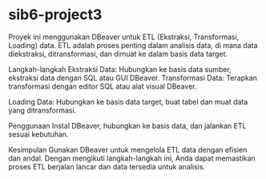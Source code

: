 # sib6-project3

Proyek ini menggunakan DBeaver untuk ETL (Ekstraksi, Transformasi, Loading) data. ETL adalah proses penting dalam analisis data, di mana data diekstraksi, ditransformasi, dan dimuat ke dalam basis data target.

Langkah-langkah
Ekstraksi Data:
Hubungkan ke basis data sumber, ekstraksi data dengan SQL atau GUI DBeaver.
Transformasi Data: Terapkan transformasi dengan editor SQL atau alat visual DBeaver.

Loading Data:
Hubungkan ke basis data target, buat tabel dan muat data yang ditransformasi.

Penggunaan
Instal DBeaver, hubungkan ke basis data, dan jalankan ETL sesuai kebutuhan.

Kesimpulan
Gunakan DBeaver untuk mengelola ETL data dengan efisien dan andal. Dengan mengikuti langkah-langkah ini, Anda dapat memastikan proses ETL berjalan lancar dan data tersedia untuk analisis.
